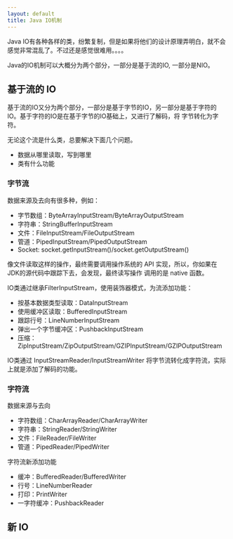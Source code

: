 ```yaml
---
layout: default
title: Java IO机制
---
```


Java IO有各种各样的类，纷繁复制，但是如果将他们的设计原理弄明白，就不会感觉非常混乱了。不过还是感觉很难用。。。。

Java的IO机制可以大概分为两个部分，一部分是基于流的IO, 一部分是NIO。

## 基于流的 IO

基于流的IO又分为两个部分，一部分是基于字节的IO，另一部分是基于字符的IO。基于字符的IO是在基于字节的IO基础上，又进行了解码，将
字节转化为字符。

无论这个流是什么类，总要解决下面几个问题。

* 数据从哪里读取，写到哪里
* 类有什么功能

### 字节流

数据来源及去向有很多种，例如：

* 字节数组：ByteArrayInputStream/ByteArrayOutputStream
* 字符串：StringBufferInputStream
* 文件：FileInputStream/FileOutputStream
* 管道：PipedInputStream/PipedOutputStream
* Socket: socket.getInputStream()/socket.getOutputStream()

像文件读取这样的操作，最终需要调用操作系统的 API 实现，所以，你如果在JDK的源代码中跟踪下去，会发现，最终读写操作
调用的是 native 函数。

IO类通过继承FilterInputStream，使用装饰器模式，为流添加功能：

* 按基本数据类型读取：DataInputStream
* 使用缓冲区读取：BufferedInputStream
* 跟踪行号：LineNumberInputStream
* 弹出一个字节缓冲区：PushbackInputStream
* 压缩：ZipInputStream/ZipOutputStream/GZIPInputStream/GZIPOutputStream

IO类通过 InputStreamReader/InputStreamWriter 将字节流转化成字符流，实际上就是添加了解码的功能。

### 字符流

数据来源与去向

* 字符数组：CharArrayReader/CharArrayWriter
* 字符串：StringReader/StringWriter
* 文件：FileReader/FileWriter
* 管道：PipedReader/PipedWriter

字符流新添加功能

* 缓冲：BufferedReader/BufferedWriter
* 行号：LineNumberReader
* 打印：PrintWriter
* 一字符缓冲：PushbackReader


## 新 IO
